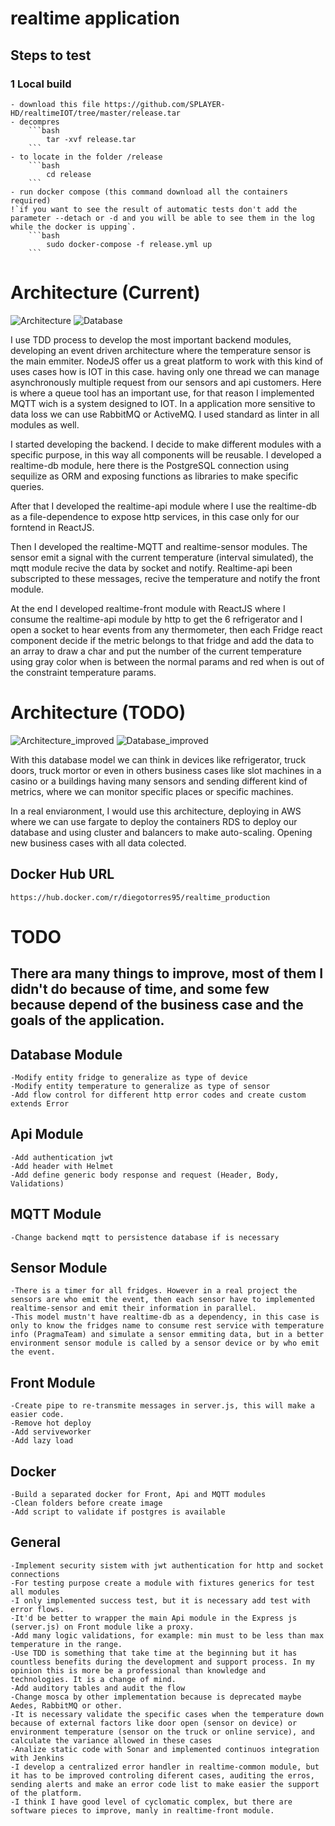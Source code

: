# realtime application

## Steps to test 

### 1 Local build
    - download this file https://github.com/SPLAYER-HD/realtimeIOT/tree/master/release.tar
    - decompres
        ```bash
            tar -xvf release.tar
        ```
    - to locate in the folder /release
        ```bash
            cd release
        ```
    - run docker compose (this command download all the containers required)
    !`if you want to see the result of automatic tests don't add the parameter --detach or -d and you will be able to see them in the log while the docker is upping`.
        ```bash
            sudo docker-compose -f release.yml up
        ```

# Architecture (Current)

![Architecture ](https://github.com/SPLAYER-HD/realtimeIOT/blob/master/assets/Realtime-Architecture.png)
![Database ](https://github.com/SPLAYER-HD/realtimeIOT/blob/master/assets/Realtime-Architecture-Database.png)

I use TDD process to develop the most important backend modules, developing an event driven architecture where the temperature sensor is the main emmiter. NodeJS offer us a great platform to work with this kind of uses cases how is IOT in this case. having only one thread we can manage asynchronously multiple request from our sensors and api customers. Here is where a queue tool has an important use, for that reason I implemented MQTT wich is a system designed to IOT. In a application more sensitive to data loss we can use RabbitMQ or ActiveMQ. I used standard as linter in all modules as well.

I started developing the backend. I decide to make different modules with a specific purpose, in this way all components will be reusable. I developed a realtime-db module, here there is the PostgreSQL connection using sequilize as ORM and exposing functions as libraries to make specific queries.

After that I developed the realtime-api module where I use the realtime-db as a file-dependence to expose http services, in this case only for our forntend in ReactJS.

Then I developed the realtime-MQTT and realtime-sensor modules. The sensor emit a signal with the current temperature (interval simulated), the mqtt module recive the data by socket and notify. Realtime-api been subscripted to these messages, recive the temperature and notify the front module.

At the end I developed realtime-front module with ReactJS where I consume the realtime-api module by http to get the 6 refrigerator and I open a socket to hear events from any thermometer, then each Fridge react component decide if the metric belongs to that fridge and add the data to an array to draw a char and put the number of the current temperature using gray color when is between the normal params and red when is out of the constraint temperature params.


# Architecture (TODO)

![Architecture_improved ](https://github.com/SPLAYER-HD/realtimeIOT/blob/master/assets/Realtime-Architecture-Architecture-improved.png)
![Database_improved ](https://github.com/SPLAYER-HD/realtimeIOT/blob/master/assets/Realtime-Architecture-Database-improved.png)

With this database model we can think in devices like refrigerator, truck doors, truck mortor or even in others business cases like slot machines in a casino or a buildings having many sensors and sending different kind of metrics, where we can monitor specific places or specific machines.

In a real enviaronment, I would use this architecture, deploying in AWS where we can use fargate to deploy the containers RDS to deploy our database and using cluster and balancers to make auto-scaling. Opening new business cases with all data colected.

## Docker Hub URL
    https://hub.docker.com/r/diegotorres95/realtime_production
# TODO
## There ara many things to improve, most of them I didn't do because of time, and some few because depend of the business case and the goals of the application.

## Database Module 
    -Modify entity fridge to generalize as type of device
    -Modify entity temperature to generalize as type of sensor
    -Add flow control for different http error codes and create custom extends Error

## Api Module 
    -Add authentication jwt
    -Add header with Helmet
    -Add define generic body response and request (Header, Body, Validations)

## MQTT Module
    -Change backend mqtt to persistence database if is necessary 

## Sensor Module
    -There is a timer for all fridges. However in a real project the sensors are who emit the event, then each sensor have to implemented realtime-sensor and emit their information in parallel.
    -This model mustn't have realtime-db as a dependency, in this case is only to know the fridges name to consume rest service with temperature info (PragmaTeam) and simulate a sensor emmiting data, but in a better environment sensor module is called by a sensor device or by who emit the event.

## Front Module
    -Create pipe to re-transmite messages in server.js, this will make a easier code.
    -Remove hot deploy
    -Add serviveworker
    -Add lazy load

## Docker
    -Build a separated docker for Front, Api and MQTT modules
    -Clean folders before create image
    -Add script to validate if postgres is available

## General
    -Implement security sistem with jwt authentication for http and socket connections
    -For testing purpose create a module with fixtures generics for test all modules
    -I only implemented success test, but it is necessary add test with error flows.
    -It'd be better to wrapper the main Api module in the Express js (server.js) on Front module like a proxy.
    -Add many logic validations, for example: min must to be less than max temperature in the range.
    -Use TDD is something that take time at the beginning but it has countless benefits during the development and support process. In my opinion this is more be a professional than knowledge and technologies. It is a change of mind. 
    -Add auditory tables and audit the flow
    -Change mosca by other implementation because is deprecated maybe Aedes, RabbitMQ or other.
    -It is necessary validate the specific cases when the temperature down because of external factors like door open (sensor on device) or environment temperature (sensor on the truck or online service), and calculate the variance allowed in these cases
    -Analize static code with Sonar and implemented continuos integration with Jenkins
    -I develop a centralized error handler in realtime-common module, but it has to be improved controling diferent cases, auditing the erros, sending alerts and make an error code list to make easier the support of the platform.
    -I think I have good level of cyclomatic complex, but there are software pieces to improve, manly in realtime-front module.
